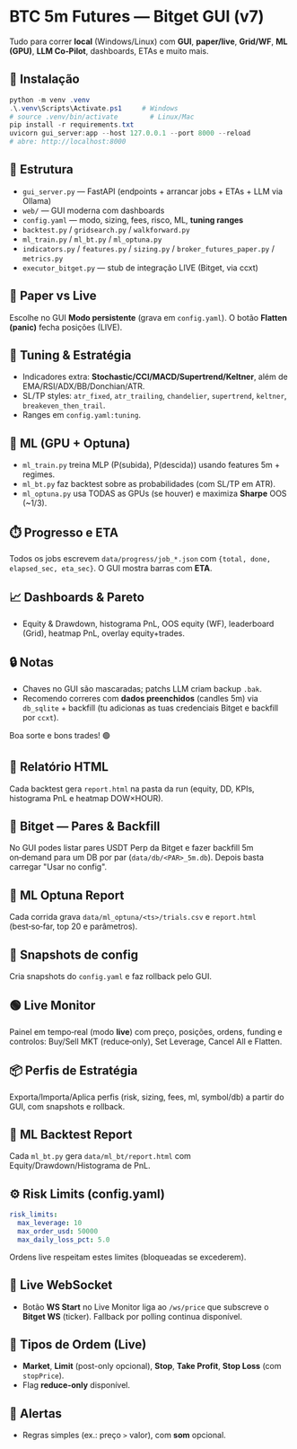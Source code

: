 # BTC 5m Futures — Bitget GUI (v7)

Tudo para correr **local** (Windows/Linux) com **GUI**, **paper/live**, **Grid/WF**, **ML (GPU)**, **LLM Co‑Pilot**, dashboards, ETAs e muito mais.

## 🚀 Instalação
```powershell
python -m venv .venv
.\.venv\Scripts\Activate.ps1     # Windows
# source .venv/bin/activate        # Linux/Mac
pip install -r requirements.txt
uvicorn gui_server:app --host 127.0.0.1 --port 8000 --reload
# abre: http://localhost:8000
```

## 📂 Estrutura
- `gui_server.py` — FastAPI (endpoints + arrancar jobs + ETAs + LLM via Ollama)
- `web/` — GUI moderna com dashboards
- `config.yaml` — modo, sizing, fees, risco, ML, **tuning ranges**
- `backtest.py` / `gridsearch.py` / `walkforward.py`
- `ml_train.py` / `ml_bt.py` / `ml_optuna.py`
- `indicators.py` / `features.py` / `sizing.py` / `broker_futures_paper.py` / `metrics.py`
- `executor_bitget.py` — stub de integração LIVE (Bitget, via ccxt)

## 🧭 Paper vs Live
Escolhe no GUI **Modo persistente** (grava em `config.yaml`). O botão **Flatten (panic)** fecha posições (LIVE).

## 🔧 Tuning & Estratégia
- Indicadores extra: **Stochastic/CCI/MACD/Supertrend/Keltner**, além de EMA/RSI/ADX/BB/Donchian/ATR.
- SL/TP styles: `atr_fixed`, `atr_trailing`, `chandelier`, `supertrend`, `keltner`, `breakeven_then_trail`.
- Ranges em `config.yaml:tuning`.

## 🤖 ML (GPU + Optuna)
- `ml_train.py` treina MLP (P(subida), P(descida)) usando features 5m + regimes.
- `ml_bt.py` faz backtest sobre as probabilidades (com SL/TP em ATR).
- `ml_optuna.py` usa TODAS as GPUs (se houver) e maximiza **Sharpe** OOS (~1/3).

## ⏱️ Progresso e ETA
Todos os jobs escrevem `data/progress/job_*.json` com `{total, done, elapsed_sec, eta_sec}`. O GUI mostra barras com **ETA**.

## 📈 Dashboards & Pareto
- Equity & Drawdown, histograma PnL, OOS equity (WF), leaderboard (Grid), heatmap PnL, overlay equity+trades.

## 🔒 Notas
- Chaves no GUI são mascaradas; patchs LLM criam backup `.bak`.
- Recomendo correres com **dados preenchidos** (candles 5m) via `db_sqlite` + backfill (tu adicionas as tuas credenciais Bitget e backfill por `ccxt`).

Boa sorte e bons trades! 🟢

## 📄 Relatório HTML
Cada backtest gera `report.html` na pasta da run (equity, DD, KPIs, histograma PnL e heatmap DOW×HOUR).


## 🔗 Bitget — Pares & Backfill
No GUI podes listar pares USDT Perp da Bitget e fazer backfill 5m on‑demand para um DB por par (`data/db/<PAR>_5m.db`). Depois basta carregar "Usar no config".


## 📘 ML Optuna Report
Cada corrida grava `data/ml_optuna/<ts>/trials.csv` e `report.html` (best‑so‑far, top 20 e parâmetros).


## 🧩 Snapshots de config
Cria snapshots do `config.yaml` e faz rollback pelo GUI.


## 🟢 Live Monitor
Painel em tempo‑real (modo **live**) com preço, posições, ordens, funding e controlos: Buy/Sell MKT (reduce‑only), Set Leverage, Cancel All e Flatten.


## 📦 Perfis de Estratégia
Exporta/Importa/Aplica perfis (risk, sizing, fees, ml, symbol/db) a partir do GUI, com snapshots e rollback.


## 📘 ML Backtest Report
Cada `ml_bt.py` gera `data/ml_bt/report.html` com Equity/Drawdown/Histograma de PnL.



## ⚙️ Risk Limits (config.yaml)
```yaml
risk_limits:
  max_leverage: 10
  max_order_usd: 50000
  max_daily_loss_pct: 5.0
```
Ordens live respeitam estes limites (bloqueadas se excederem).

## 🔌 Live WebSocket
- Botão **WS Start** no Live Monitor liga ao `/ws/price` que subscreve o **Bitget WS** (ticker). Fallback por polling continua disponível.

## 🧾 Tipos de Ordem (Live)
- **Market**, **Limit** (post-only opcional), **Stop**, **Take Profit**, **Stop Loss** (com `stopPrice`).
- Flag **reduce-only** disponível.

## 🔔 Alertas
- Regras simples (ex.: preço `>` valor), com **som** opcional.

